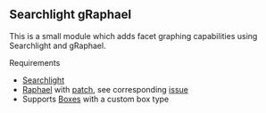 Searchlight gRaphael
--------------------
This is a small module which adds facet graphing capabilities using
Searchlight and gRaphael.

Requirements

- [Searchlight](http://github.com/yhahn/searchlight)
- [Raphael](http://drupal.org/project/raphael) with [patch](http://drupal.org/files/issues/797364_drupal_api_v2.patch),
  see corresponding [issue](http://drupal.org/node/797364#comment-2966810)
- Supports [Boxes](http://drupal.org/project/boxes) with a custom box type


